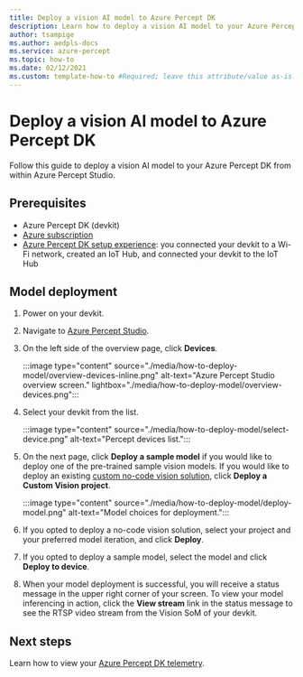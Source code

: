 ```yaml
---
title: Deploy a vision AI model to Azure Percept DK
description: Learn how to deploy a vision AI model to your Azure Percept DK from Azure Percept Studio
author: tsampige
ms.author: aedpls-docs
ms.service: azure-percept
ms.topic: how-to
ms.date: 02/12/2021
ms.custom: template-how-to #Required; leave this attribute/value as-is.
---
```


# Deploy a vision AI model to Azure Percept DK

Follow this guide to deploy a vision AI model to your Azure Percept DK from within Azure Percept Studio.

## Prerequisites

- Azure Percept DK (devkit)
- [Azure subscription](https://azure.microsoft.com/free/)
- [Azure Percept DK setup experience](./quickstart-percept-dk-set-up.md): you connected your devkit to a Wi-Fi network, created an IoT Hub, and connected your devkit to the IoT Hub

## Model deployment

1. Power on your devkit.

1. Navigate to [Azure Percept Studio](https://go.microsoft.com/fwlink/?linkid=2135819).

1. On the left side of the overview page, click **Devices**.

    :::image type="content" source="./media/how-to-deploy-model/overview-devices-inline.png" alt-text="Azure Percept Studio overview screen." lightbox="./media/how-to-deploy-model/overview-devices.png":::

1. Select your devkit from the list.

    :::image type="content" source="./media/how-to-deploy-model/select-device.png" alt-text="Percept devices list.":::

1. On the next page, click **Deploy a sample model** if you would like to deploy one of the pre-trained sample vision models. If you would like to deploy an existing [custom no-code vision solution](./tutorial-nocode-vision.md), click **Deploy a Custom Vision project**.

    :::image type="content" source="./media/how-to-deploy-model/deploy-model.png" alt-text="Model choices for deployment.":::

1. If you opted to deploy a no-code vision solution, select your project and your preferred model iteration, and click **Deploy**.

1. If you opted to deploy a sample model, select the model and click **Deploy to device**.

1. When your model deployment is successful, you will receive a status message in the upper right corner of your screen. To view your model inferencing in action, click the **View stream** link in the status message to see the RTSP video stream from the Vision SoM of your devkit.

## Next steps

Learn how to view your [Azure Percept DK telemetry](how-to-view-telemetry.md).